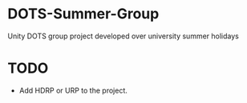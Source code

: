 # DOTS-Summer-Group
Unity DOTS group project developed over university summer holidays

# TODO
- Add HDRP or URP to the project.
